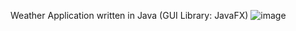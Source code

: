 Weather Application written in Java (GUI Library: JavaFX)
![image](https://github.com/user-attachments/assets/2e4c920f-cbfb-498e-93b1-2b4610458544)
